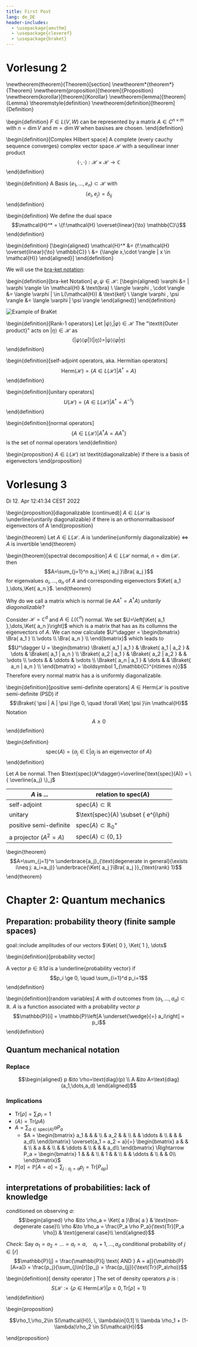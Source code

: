 ```yaml
---
title: First Post
lang: de_DE
header-includes:
  - \usepackage{amsthm}
  - \usepackage{cleveref}
  - \usepackage{braket}
---
```

# Vorlesung 2

\newtheorem{theorem}{Theorem}[section]
\newtheorem*{theorem*}{Theorem}
\newtheorem{proposition}[theorem]{Proposition}
\newtheorem{korollar}[theorem]{Korollar}
\newtheorem{lemma}[theorem]{Lemma}
\theoremstyle{definition}
\newtheorem{definition}[theorem]{Definition}

\begin{definition}
    $F\in L(V,W)$ can be represented by a matrix $A\in C^{n\times m}$
    with $n=\dim V$ and $m=\dim W$
    when basises are chosen.
\end{definition}

\begin{definition}[Complex Hilbert space]
    A complete (every cauchy sequence converges)
    complex vector space $\mathcal{H}$ with a sequilinear inner product
    $$ \langle \cdot, \cdot \rangle : \mathcal{H} \times \mathcal{H} \rightarrow \mathbb{C}$$
\end{definition}

\begin{definition}
    A Basis $(e_1, \dots, e_n) \subset \mathcal{H}$ with
    $$\langle e_i, e_j \rangle = \delta_{ij}$$
\end{definition}

\begin{definition}
    We define the dual space
    $$\mathcal{H}^* = \{f:\mathcal{H} \overset{linear}{\to} \mathbb{C}\}$$
\end{definition}

\begin{definition}
    \[\begin{aligned}
        \mathcal{H}^* &= \{f:\mathcal{H} \overset{linear}{\to} \mathbb{C}\} \\
        &= \{\langle x,\cdot \rangle | x \in \mathcal{H}\}
    \end{aligned}\]
\end{definition}

We will use the [bra-ket notation](https://en.wikipedia.org/wiki/Bra%E2%80%93ket_notation):

\begin{definition}[bra-ket Notation]
    $\varphi, \psi \in \mathcal{H}$:
    \[\begin{aligned}
        \varphi &= | \varphi \rangle \in \mathcal{H} & \text{bra} \\
        \langle \varphi , \cdot \rangle &= \langle \varphi | \in L(\mathcal{H}) & \text{ket} \\
        \langle \varphi , \psi \rangle &= \langle \varphi | \psi \rangle
    \end{aligned}\]
\end{definition}

![Example of BraKet](./notizen/vl2_ex1.png)

\begin{definition}[Rank-1 operators]
    Let $| \psi \rangle, | \varphi \rangle\in \mathcal{H}$
    The "\textit{Outer product}" acts on $| \eta \rangle\in \mathcal{H}$
    as
    $$ (| \psi \rangle \langle \varphi |)(| \eta \rangle) = | \psi \rangle \langle \varphi | \eta \rangle$$
\end{definition}

\begin{definition}[self-adjoint operators, aka. Hermitian operators]
    $$\text{Herm}(\mathcal{H}) = \{ A \in L(\mathcal{H}) | A^\dagger = A\}$$
\end{definition}

\begin{definition}[unitary operators]
    $$U(\mathcal{H}) = \{ A \in L(\mathcal{H}) | A^\dagger = A^{-1}\}$$
\end{definition}

\begin{definition}[normal operators]
    $$\{ A \in L(\mathcal{H}) | A^\dagger A = A A^\dagger\}$$
    is the set of normal operators
\end{definition}

\begin{proposition}
    $A\in L(\mathcal{H})$ ist \textit{diagonalizable} if there is a
    basis of eigenvectors
\end{proposition}

# Vorlesung 3

Di 12. Apr 12:41:34 CEST 2022

\begin{proposition}[diagonalizable (continued)]
    $A\in L(\mathcal{H}$ is \underline{unitarily diagonalizable} if there
    is an orthonormalbasisoof eigenvectors of A
\end{proposition}

\begin{theorem}
    Let $A\in L(\mathcal{H}$.
    $A$ is \underline{uniformly diagonalizable}
    $\Leftrightarrow$ $A$ is invertible
\end{theorem}

\begin{theorem}[spectral decomposition]
    $A\in L(\mathcal{H}$ normal, $n=\dim(\mathcal{H}$.
    then
    $$A=\sum_{j=1}^n a_j \Ket{ a_j }\Bra{ a_j }$$
    for eigenvalues $a_i,\dots,a_n$ of $A$ and corresponding
    eigenvectors $\Ket{ a_1 },\dots,\Ket{ a_n }$.
\end{theorem}

Why do we call a matrix which is normal (ie $AA^\dagger = A^\dagger A$)
_unitarily diagonalizable_? 

Consider $\mathcal{H}=\mathbb{C}^d$ and $A\in L(\mathbb{C}^n)$ normal.
We set $U=\left[\Ket{ a_1 },\dots,\Ket{ a_n }\right]$ which is a matrix
that has as its collumns the eigenvectors of $A$.
We can now calculate
$U^\dagger = \begin{bmatrix} \Bra{ a_1 } \\ \vdots \\ \Bra{ a_n } \\ \end{bmatrix}$
which leads to 
$$U^\dagger U = \begin{bmatrix}
\Braket{ a_1 | a_1 } & \Braket{ a_1 | a_2 } & \dots & \Braket{ a_1 | a_n } \\
\Braket{ a_2 | a_1 } & \Braket{ a_2 | a_2 } &  & \vdots \\
\vdots &  & \ddots & \vdots \\
\Braket{ a_n | a_1 } & \dots &  & \Braket{ a_n | a_n } \\
\end{bmatrix} = \boldsymbol 1_{\mathbb{C}^{n\times n}}$$
Therefore every normal matrix has a is uniformly diagonalizable.

\begin{definition}[positive semi-definite operators]
$A\in\text{Herm}(\mathcal{H}$ is positive semi-definite (PSD)
if 
$$\Braket{ \psi | A | \psi }\ge 0, \quad \forall \Ket{ \psi }\in \mathcal{H}$$
Notation 
$$A\ge 0$$
\end{definition}

\begin{definition}
$$\text{spec}(A) = \{ a_j\in \mathbb{C} | a_j \text{ is an eigenvector of } A \}$$
\end{definition}

Let $A$ be normal.
Then $\text{spec}(A^\dagger)=\overline{\text{spec}(A)} = \{ \overline{a_j} \}_j$

| $A$ is ... | relation to $\text{spec}(A)$ |
|---|---|
| self-adjoint | $\text{spec}(A)\subset \mathbb{R}$ |
| unitary | $\text{spec}(A) \subset \{ e^{i\phi} | \phi \in \mathbb{R} \}$
| positive semi-definite | $\text{spec}(A) \subset \mathbb{R}_0^+$
| a projector ($A^2=A$) | $\text{spec}(A) \subset \{ 0,1 \}$

\begin{theorem}
    $$A=\sum_{j=1}^n \underbrace{a_j}_{\text{degenerate in general}(\exists i\neq j: a_i=a_j)} \underbrace{\Ket{ a_j }\Bra{ a_j }}_{\text{rank} 1}$$
\end{theorem}

# Chapter 2: Quantum mechanics

## Preparation: probability theory (finite sample spaces)

goal::include amplitudes of our vectors $\Ket{ 0 }, \Ket{ 1 }, \dots$

\begin{definition}[probability vector]

A vector $p\in \mathbb{R}1d$ is a \underline{probability vector}
if 
$$p_i \ge 0, \quad \sum_{i=1}^d p_i=1$$
\end{definition}

\begin{definition}[random variables]
    $A$ with $d$ outcomes from $\left(a_1, \dots, a_d\right)\subset \mathbb{R}$.
    $A$ is a function associated with  a probability vector $p$
    $$\mathbb{P}[i] = \mathbb{P}\left[A \underset{\wedge}{=} a_i\right] = p_i$$
\end{definition}

## Quantum mechanical notation

### Replace 

$$\begin{aligned}
p &\to \rho=\text{diag}(p) \\
A &\to A=\text{diag}(a_1,\dots,a_d)
\end{aligned}$$

### Implications

- $\text{Tr}[\rho] = \sum_i p_i = 1$
- $\langle A \rangle = \text{Tr}(\rho A)$
- $A = \sum_{a\in\text{spec}(A)}aP_a$
    - $A = \begin{bmatrix}
     a_1 &  & & \\
     & a_2 & & \\
     &  & \ddots & \\
     &  &  & a_d\\
    \end{bmatrix} \overset{a_1 = a_2 = a}{=} \begin{bmatrix}
     a &  & & \\
     & a & & \\
     &  & \ddots & \\
     &  &  & a_d\\
    \end{bmatrix} \Rightarrow P_a = \begin{bmatrix}
     1 &  & & \\
     & 1 & & \\
     &  & \ddots & \\
     &  &  0\\
    \end{bmatrix}$
- $\mathbb{P}[a] = \mathbb{P}[A=a] = \sum_{j: a_j = a}p_j = \text{Tr}[P_{a\rho}]$

## interpretations of probabilities: lack of knowledge

conditioned on observing $a$:
$$\begin{aligned}
 \rho &\to \rho_a = \Ket{ a }\Bra{ a } & \text{non-degenerate case}\\
 \rho &\to \rho_a = \frac{P_a \rho P_a}{\text{Tr}[P_a \rho]} & \text{general case}\\
\end{aligned}$$

_Check:_ Say $a_1 = a_2 = \dots = a_r = a, \quad a_r+1, \dots , a_d$
conditional probability of $j\in [r]$
$$\mathbb{P}[j] = \frac{\mathbb{P}[j \text{ AND } A = a]}{\mathbb{P}[A=a]} = \frac{p_j}{\sum_{j\in[r]}p_j} = \frac{p_{jj}}{\text{Tr}(P_a\rho)}$$

\begin{definition}[ density operator ]
The set of density operators $\rho$ is :
$$S(\mathcal{H}:=\{ \rho\in\text{Herm}(\mathcal{H}) | \rho\ge 0, \, \text{Tr}[\rho]=1 \}$$
\end{definition}

\begin{proposition}

$$\rho_1,\rho_2\in S(\mathcal{H}), \, \lambda\in[0,1] \\ \lambda \rho_1 + (1-\lambda)\rho_2 \in S(\mathcal{H})$$

\end{proposition}


<!--
TODO: Add sums to snippets
lemmas, definitions and so on should have [] options
overline RR,CC,dagger, spec, left[\right], \left\{l\right\}
no mote line breaks on $$$$
-->
